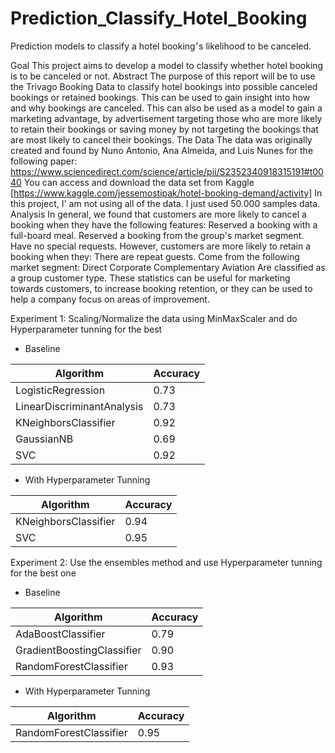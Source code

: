 # Prediction_Classify_Hotel_Booking
Prediction models to classify a hotel booking׳s likelihood to be canceled.

Goal
This project aims to develop a model to classify whether hotel booking is to be canceled or not.
Abstract
The purpose of this report will be to use the Trivago Booking Data to classify hotel bookings into possible canceled bookings or retained bookings. This can be used to gain insight into how and why bookings are canceled. This can also be used as a model to gain a marketing advantage, by advertisement targeting those who are more likely to retain their bookings or saving money by not targeting the bookings that are most likely to cancel their bookings.
The Data 
The data was originally created and found by Nuno Antonio, Ana Almeida, and Luis Nunes for the following paper:
https://www.sciencedirect.com/science/article/pii/S2352340918315191#t0040
You can access and download the data set from Kaggle [https://www.kaggle.com/jessemostipak/hotel-booking-demand/activity]
In this project, I' am not using all of the data. I just used 50.000 samples data.
Analysis
In general, we found that customers are more likely to cancel a booking when they have the following features:
Reserved a booking with a full-board meal.
Reserved a booking from the group's market segment.
Have no special requests.
However, customers are more likely to retain a booking when they:
There are repeat guests.
Come from the following market segment:
Direct
Corporate
Complementary
Aviation
Are classified as a group customer type.
These statistics can be useful for marketing towards customers, to increase booking retention, or they can be used to help a company focus on areas of improvement.

Experiment 1: Scaling/Normalize the data using MinMaxScaler and do Hyperparameter tunning for the best 

- Baseline

| Algorithm                  | Accuracy |
|----------------------------|----------|
| LogisticRegression         | 0.73     |
| LinearDiscriminantAnalysis | 0.73     |
| KNeighborsClassifier       | 0.92     |
| GaussianNB                 | 0.69     |
| SVC                        | 0.92     |

- With Hyperparameter Tunning

| Algorithm            | Accuracy |
|----------------------|----------|
| KNeighborsClassifier | 0.94     |
| SVC                  | 0.95     |



Experiment 2: Use the ensembles method and use Hyperparameter tunning for the best one 

- Baseline

| Algorithm                  | Accuracy |
|----------------------------|----------|
| AdaBoostClassifier         | 0.79     |
| GradientBoostingClassifier | 0.90     |
| RandomForestClassifier     | 0.93     |

- With Hyperparameter Tunning

| Algorithm              | Accuracy |
|------------------------|----------|
| RandomForestClassifier | 0.95     |




